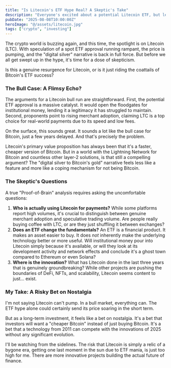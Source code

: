 ```yaml
---
title: "Is Litecoin's ETF Hype Real? A Skeptic's Take"
description: "Everyone's excited about a potential Litecoin ETF, but let's ask the hard questions. Is this real momentum or just an echo of Bitcoin's success?"
pubDate: "2025-08-08T10:00:00Z"
heroImage: "@/assets/litecoin.jpg"
tags: ["crypto", "investing"]
---
```


The crypto world is buzzing again, and this time, the spotlight is on Litecoin (LTC). With speculation of a spot ETF approval running rampant, the price is pumping, and the "digital silver" narrative is back in full force. But before we all get swept up in the hype, it's time for a dose of skepticism.

Is this a genuine resurgence for Litecoin, or is it just riding the coattails of Bitcoin's ETF success?

### The Bull Case: A Flimsy Echo?

The arguments for a Litecoin bull run are straightforward. First, the potential ETF approval is a massive catalyst. It would open the floodgates for institutional money, lending it a legitimacy it has struggled to maintain. Second, proponents point to rising merchant adoption, claiming LTC is a top choice for real-world payments due to its speed and low fees.

On the surface, this sounds great. It sounds a lot like the bull case for Bitcoin, just a few years delayed. And that's precisely the problem.

Litecoin's primary value proposition has always been that it's a faster, cheaper version of Bitcoin. But in a world with the Lightning Network for Bitcoin and countless other layer-2 solutions, is that still a compelling argument? The "digital silver to Bitcoin's gold" narrative feels less like a feature and more like a coping mechanism for not being Bitcoin.

### The Skeptic's Questions

A true "Proof-of-Brain" analysis requires asking the uncomfortable questions:

1.  **Who is actually using Litecoin for payments?** While some platforms report high volumes, it's crucial to distinguish between genuine merchant adoption and speculative trading volume. Are people really buying coffee with LTC, or are they just shuffling it between exchanges?
2.  **Does an ETF change the fundamentals?** An ETF is a financial product. It makes an asset easier to buy. It does *not* inherently make the underlying technology better or more useful. Will institutional money pour into Litecoin simply because it's available, or will they look at its development activity and network effects and conclude it's a ghost town compared to Ethereum or even Solana?
3.  **Where is the innovation?** What has Litecoin done in the last three years that is genuinely groundbreaking? While other projects are pushing the boundaries of DeFi, NFTs, and scalability, Litecoin seems content to just... exist.

### My Take: A Risky Bet on Nostalgia

I'm not saying Litecoin can't pump. In a bull market, everything can. The ETF hype alone could certainly send its price soaring in the short term.

But as a long-term investment, it feels like a bet on nostalgia. It's a bet that investors will want a "cheaper Bitcoin" instead of just buying Bitcoin. It's a bet that a technology from 2011 can compete with the innovations of 2025 without any significant evolution.

I'll be watching from the sidelines. The risk that Litecoin is simply a relic of a bygone era, getting one last moment in the sun due to ETF mania, is just too high for me. There are more innovative projects building the actual future of finance.
